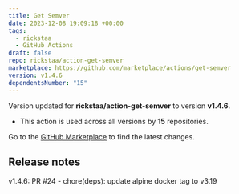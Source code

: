 ```yaml
---
title: Get Semver
date: 2023-12-08 19:09:18 +00:00
tags:
  - rickstaa
  - GitHub Actions
draft: false
repo: rickstaa/action-get-semver
marketplace: https://github.com/marketplace/actions/get-semver
version: v1.4.6
dependentsNumber: "15"
---
```



Version updated for **rickstaa/action-get-semver** to version **v1.4.6**.
- This action is used across all versions by **15** repositories.

Go to the [GitHub Marketplace](https://github.com/marketplace/actions/get-semver) to find the latest changes.

## Release notes

v1.4.6: PR #24 - chore(deps): update alpine docker tag to v3.19
